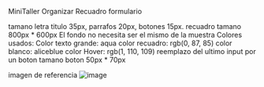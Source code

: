 MiniTaller Organizar Recuadro formulario

tamano letra titulo 35px, parrafos 20px, botones 15px.
recuadro tamano 800px * 600px
El fondo no necesita ser el mismo de la muestra
Colores usados:
Color texto grande: aqua
color recuadro: rgb(0, 87, 85)
color blanco: aliceblue
color Hover: rgb(1, 110, 109)
reemplazo del ultimo input por un boton
tamano boton 50px * 70px

imagen de referencia
![image](https://github.com/user-attachments/assets/fccec331-23cd-47d5-a1a1-83d2dd9b08d9)
